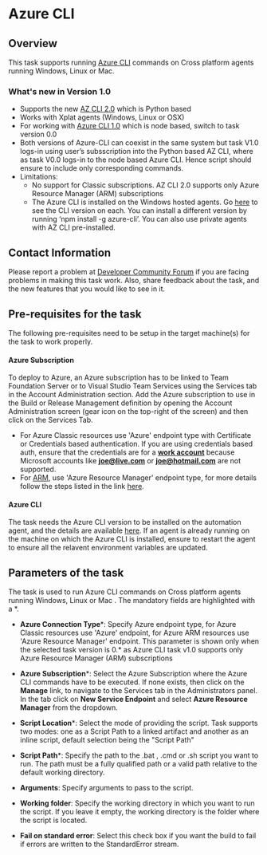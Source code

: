 # Azure CLI
 
## Overview
This task supports running [Azure CLI](https://docs.microsoft.com/en-us/cli/azure/overview) commands on Cross platform agents running Windows, Linux or Mac. 

### What's new in Version 1.0
- Supports the new [AZ CLI 2.0](https://docs.microsoft.com/en-us/cli/azure/overview) which is Python based
- Works with Xplat agents  (Windows, Linux or OSX)
- For working with [Azure CLI 1.0](https://docs.microsoft.com/en-us/azure/cli-install-nodejs) which is node based, switch to task version 0.0
- Both versions of Azure-CLI can coexist in the same system but task V1.0 logs-in using user’s subsscription into the Python based AZ CLI, where as task V0.0 logs-in to the node based Azure CLI. Hence script should ensure to include only corresponding commands.
- Limitations:
	- No support for Classic subscriptions. AZ CLI 2.0 supports only Azure Resource Manager (ARM) subscriptions
	- The Azure CLI is installed on the Windows hosted agents. Go [here](https://www.visualstudio.com/en-us/docs/build/concepts/agents/hosted#software) to see the CLI version on each. You can install a different version by running ‘npm install -g azure-cli’. You can also use private agents with AZ CLI pre-installed.

## Contact Information
Please report a problem at [Developer Community Forum](https://developercommunity.visualstudio.com/spaces/21/index.html) if you are facing problems in making this task work. Also, share feedback about the task, and the new features that you would like to see in it.
 
## Pre-requisites for the task
The following pre-requisites need to be setup in the target machine(s) for the task to work properly.
 
#### **Azure Subscription**
To deploy to Azure, an Azure subscription has to be linked to Team Foundation Server or to Visual Studio Team Services using the Services tab in the Account Administration section. Add the Azure subscription to use in the Build or Release Management definition by opening the Account Administration screen (gear icon on the top-right of the screen) and then click on the Services Tab. 
- For Azure Classic resources use 'Azure' endpoint type with Certificate or Credentials based authentication. If you are using credentials based auth, ensure that the credentials are for a [**work account**](https://azure.microsoft.com/en-in/pricing/member-offers/msdn-benefits-details/work-accounts-faq/) because Microsoft accounts like [**joe@live.com**](https://github.com/Microsoft/vsts-tasks/blob/master/Tasks/DeployAzureResourceGroup) or [**joe@hotmail.com**](https://github.com/Microsoft/vsts-tasks/blob/master/Tasks/DeployAzureResourceGroup) are not supported. 
- For [ARM](https://azure.microsoft.com/en-in/documentation/articles/resource-group-overview/), use 'Azure Resource Manager' endpoint type, for more details follow the steps listed in the link [here](https://go.microsoft.com/fwlink/?LinkID=623000&clcid=0x409).
#### **Azure CLI**
The task needs the Azure CLI version to be installed on the automation agent, and the details are available [here](https://azure.microsoft.com/en-us/documentation/articles/xplat-cli-install/). 
If an agent is already running on the machine on which the Azure CLI is installed, ensure to restart the agent to ensure all the relavent environment variables are updated.
 
## Parameters of the task
The task is used to run Azure CLI commands on Cross platform agents running Windows, Linux or Mac . The mandatory fields are highlighted with a *.
 
* **Azure Connection Type**\*: Specify Azure endpoint type, for Azure Classic resources use 'Azure' endpoint, for Azure ARM resources use 'Azure Resource Manager' endpoint. This parameter is shown only when the selected task version is 0.* as Azure CLI task v1.0 supports only Azure Resource Manager (ARM) subscriptions

* **Azure Subscription**\*: Select the Azure Subscription where the Azure CLI commands have to be executed. If none exists, then click on the **Manage** link, to navigate to the Services tab in the Administrators panel. In the tab click on **New Service Endpoint** and select **Azure Resource Manager** from the dropdown.
 
* **Script Location**\*: Select the mode of providing the script. Task supports two modes: one as a Script Path to a linked artifact and another as an inline script, default selection being the "Script Path" 
 
* **Script Path**\*: Specify the path to the .bat , .cmd or .sh script you want to run. The path must be a fully qualified path or a valid path relative to the default working directory.
 
* **Arguments**: Specify arguments to pass to the script.

* **Working folder**: Specify the working directory in which you want to run the script. If you leave it empty, the working directory is the folder where the script is located. 
 
* **Fail on standard error**: Select this check box if you want the build to fail if errors are written to the StandardError stream.
